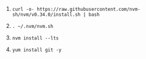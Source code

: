   1.  `curl -o- https://raw.githubusercontent.com/nvm-sh/nvm/v0.34.0/install.sh | bash`
  
  2.  `. ~/.nvm/nvm.sh`
  
  3.  `nvm install --lts`
  
  4.  `yum install git -y`
